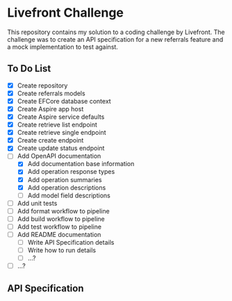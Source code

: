 # Livefront Challenge

This repository contains my solution to a coding challenge by Livefront. The challenge was to create an API specification for a new referrals feature and a mock implementation to test against.

## To Do List

- [x] Create repository
- [x] Create referrals models
- [x] Create EFCore database context
- [x] Create Aspire app host
- [x] Create Aspire service defaults
- [x] Create retrieve list endpoint
- [x] Create retrieve single endpoint
- [x] Create create endpoint
- [x] Create update status endpoint
- [ ] Add OpenAPI documentation
    - [x] Add documentation base information
    - [x] Add operation response types
    - [x] Add operation summaries
    - [x] Add operation descriptions
    - [ ] Add model field descriptions
- [ ] Add unit tests
- [ ] Add format workflow to pipeline
- [ ] Add build workflow to pipeline
- [ ] Add test workflow to pipeline
- [ ] Add README documentation
    - [ ] Write API Specification details
    - [ ] Write how to run details
    - [ ] ...?
- [ ] ...?

## API Specification